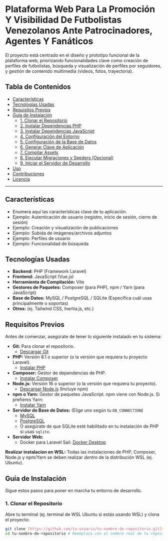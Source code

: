 # Plataforma Web Para La Promoción Y Visibilidad De Futbolistas Venezolanos Ante Patrocinadores, Agentes Y Fanáticos 

El proyecto está centrado en el diseño y prototipo funcional de la plataforma web, priorizando funcionalidades clave como creación de perfiles de futbolistas, búsqueda y visualización de perfiles por seguidores, y gestión de contenido multimedia (videos, fotos, trayectoria).


## Tabla de Contenidos

- [Características](#caracter%C3%ADsticas)
- [Tecnologías Usadas](#tecnolog%C3%ADas-usadas)
- [Requisitos Previos](#requisitos-previos)
- [Guía de Instalación](#gu%C3%ADa-de-instalaci%C3%B3n)
    - [1. Clonar el Repositorio](#1-clonar-el-repositorio)
    - [2. Instalar Dependencias PHP](#2-instalar-dependencias-php)
    - [3. Instalar Dependencias JavaScript](#3-instalar-dependencias-javascript)
    - [4. Configuración del Entorno](#4-configuraci%C3%B3n-del-entorno)
    - [5. Configuración de la Base de Datos](#5-configuraci%C3%B3n-de-la-base-de-datos)
    - [6. Generar Clave de Aplicación](#6-generar-clave-de-aplicaci%C3%B3n)
    - [7. Compilar Assets](#7-compilar-assets)
    - [8. Ejecutar Migraciones y Seeders (Opcional)](#8-ejecutar-migraciones-y-seeders-opcional)
    - [9. Iniciar el Servidor de Desarrollo](#9-iniciar-el-servidor-de-desarrollo)
- [Uso](#uso)
- [Contribuciones](#contribuciones)
- [Licencia](#licencia)

---

## Características

* Enumera aquí las características clave de tu aplicación.
* Ejemplo: Autenticación de usuario (registro, inicio de sesión, cierre de sesión)
* Ejemplo: Creación y visualización de publicaciones
* Ejemplo: Subida de imágenes/archivos adjuntos
* Ejemplo: Perfiles de usuario
* Ejemplo: Funcionalidad de búsqueda

## Tecnologías Usadas

* **Backend:** PHP (Framework Laravel)
* **Frontend:** JavaScript (Vue.js)
* **Herramienta de Compilación:** Vite
* **Gestores de Paquetes:** Composer (para PHP), npm / Yarn (para JavaScript)
* **Base de Datos:** MySQL / PostgreSQL / SQLite (Especifica cuál usas principalmente o soportas)
* **Otros:** (ej. Tailwind CSS, Inertia.js, etc.)

## Requisitos Previos

Antes de comenzar, asegúrate de tener lo siguiente instalado en tu sistema:

* **Git:** Para clonar el repositorio.
    * [Descargar Git](https://git-scm.com/downloads)
* **PHP:** Versión 8.1 o superior (o la versión que requiera tu proyecto Laravel).
    * [Instalar PHP](https://www.php.net/manual/en/install.php)
* **Composer:** Gestor de dependencias de PHP.
    * [Instalar Composer](https://getcomposer.org/download/)
* **Node.js:** Versión 16 o superior (o la versión que requiera tu proyecto).
    * [Descargar Node.js](https://nodejs.org/en/download/) (Incluye npm)
* **npm o Yarn:** Gestor de paquetes JavaScript. npm viene con Node.js. Si prefieres Yarn:
    * [Instalar Yarn](https://classic.yarnpkg.com/lang/en/docs/install/)
* **Servidor de Base de Datos:** (Elige uno según tu `DB_CONNECTION`)
    * [MySQL](https://dev.mysql.com/downloads/mysql/)
    * [PostgreSQL](https://www.postgresql.org/download/)
    * O asegúrate de que SQLite esté habilitado en tu instalación de PHP si usas `sqlite`.
* **Servidor Web:** 
    * Docker para Laravel Sail: [Docker Desktop](https://www.docker.com/products/docker-desktop/)

**Realizar instalacion en WSL:** Todas las instalaciones de PHP, Composer, Node.js y npm/Yarn se deben realizar *dentro* de la distribución WSL (ej. Ubuntu).

## Guía de Instalación

Sigue estos pasos para poner en marcha tu entorno de desarrollo.

### 1. Clonar el Repositorio

Abre tu terminal (ej. terminal de WSL Ubuntu si estás usando WSL) y clona el proyecto:

```bash
git clone [https://github.com/tu-usuario/tu-nombre-de-repositorio.git](https://github.com/tu-usuario/tu-nombre-de-repositorio.git)
cd tu-nombre-de-repositorio # Reemplaza con el nombre real de tu repositorio (ej. plataformawebfutbol)
